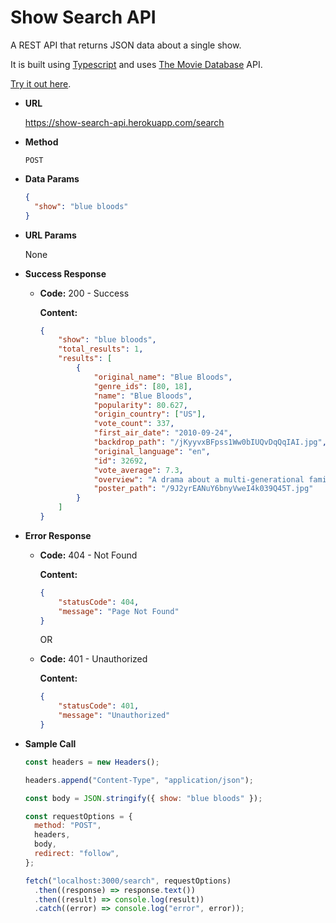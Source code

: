# Show Search API

A REST API that returns JSON data about a single show.

It is built using [Typescript](https://www.typescriptlang.org/) and uses [The Movie Database](https://www.themoviedb.org/) API.

[Try it out here](https://reqbin.com/).

- **URL**

  https://show-search-api.herokuapp.com/search

- **Method**

  `POST`
  
- **Data Params**

  ```json
  {
    "show": "blue bloods"
  }
  ```
  
- **URL Params**

  None
  
- **Success Response**

  - **Code:** 200 - Success

    **Content:**

    ```json
    {
    	"show": "blue bloods",
    	"total_results": 1,
    	"results": [
    		{
    			"original_name": "Blue Bloods",
    			"genre_ids": [80, 18],
    			"name": "Blue Bloods",
    			"popularity": 80.627,
    			"origin_country": ["US"],
    			"vote_count": 337,
    			"first_air_date": "2010-09-24",
    			"backdrop_path": "/jKyyvxBFpss1Ww0bIUQvDqQqIAI.jpg",
    			"original_language": "en",
    			"id": 32692,
    			"vote_average": 7.3,
    			"overview": "A drama about a multi-generational family of cops dedicated to New York City law enforcement. Frank Reagan is the New York Police Commissioner and heads both the police force and the Reagan brood. He runs his department as diplomatically as he runs his family, even when dealing with the politics that plagued his unapologetically bold father, Henry, during his stint as Chief.",
    			"poster_path": "/9J2yrEANuY6bnyVweI4k039Q45T.jpg"
    		}
    	]
    }
    ```

* **Error Response**

  - **Code:** 404 - Not Found

    **Content:**

    ```json
    {
    	"statusCode": 404,
    	"message": "Page Not Found"
    }
    ```

    OR

  - **Code:** 401 - Unauthorized

    **Content:**

    ```json
    {
    	"statusCode": 401,
    	"message": "Unauthorized"
    }
    ```

* **Sample Call**

  ```javascript
  const headers = new Headers();

  headers.append("Content-Type", "application/json");

  const body = JSON.stringify({ show: "blue bloods" });

  const requestOptions = {
  	method: "POST",
  	headers,
  	body,
  	redirect: "follow",
  };

  fetch("localhost:3000/search", requestOptions)
  	.then((response) => response.text())
  	.then((result) => console.log(result))
  	.catch((error) => console.log("error", error));
  ```
